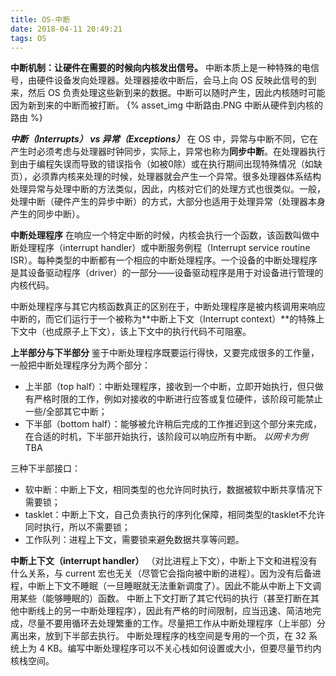 ```yaml
---
title: OS-中断
date: 2018-04-11 20:49:21
tags: OS
---
```

**中断机制：让硬件在需要的时候向内核发出信号。**
中断本质上是一种特殊的电信号，由硬件设备发向处理器。处理器接收中断后，会马上向 OS 反映此信号的到来，然后 OS 负责处理这些新到来的数据。中断可以随时产生，因此内核随时可能因为新到来的中断而被打断。
{% asset_img 中断路由.PNG 中断从硬件到内核的路由 %}

_**中断（Interrupts） vs 异常（Exceptions）**_
在 OS 中，异常与中断不同，它在产生时必须考虑与处理器时钟同步，实际上，异常也称为**同步中断**。在处理器执行到由于编程失误而导致的错误指令（如被0除）或在执行期间出现特殊情况（如缺页），必须靠内核来处理的时候，处理器就会产生一个异常。很多处理器体系结构处理异常与处理中断的方法类似，因此，内核对它们的处理方式也很类似。一般，处理中断（硬件产生的异步中断）的方式，大部分也适用于处理异常（处理器本身产生的同步中断）。

**中断处理程序**
在响应一个特定中断的时候，内核会执行一个函数，该函数叫做中断处理程序（interrupt handler）或中断服务例程（Interrupt service routine ISR）。每种类型的中断都有一个相应的中断处理程序。一个设备的中断处理程序是其设备驱动程序（driver）的一部分——设备驱动程序是用于对设备进行管理的内核代码。

中断处理程序与其它内核函数真正的区别在于，中断处理程序是被内核调用来响应中断的，而它们运行于一个被称为**中断上下文（Interrupt context）**的特殊上下文中（也成原子上下文），该上下文中的执行代码不可阻塞。

**上半部分与下半部分**
鉴于中断处理程序既要运行得快，又要完成很多的工作量，一般把中断处理程序分为两个部分：
* 上半部（top half）：中断处理程序，接收到一个中断，立即开始执行，但只做有严格时限的工作，例如对接收的中断进行应答或复位硬件，该阶段可能禁止一些/全部其它中断；
* 下半部（bottom half）：能够被允许稍后完成的工作推迟到这个部分来完成，在合适的时机，下半部开始执行，该阶段可以响应所有中断。
_以网卡为例_ TBA

三种下半部接口：
* 软中断：中断上下文，相同类型的也允许同时执行，数据被软中断共享情况下需要锁；
* tasklet：中断上下文，自己负责执行的序列化保障，相同类型的tasklet不允许同时执行，所以不需要锁；
* 工作队列：进程上下文，需要锁来避免数据共享等问题。

**中断上下文（interrupt handler）**
（对比进程上下文），中断上下文和进程没有什么关系，与 current 宏也无关（尽管它会指向被中断的进程）。因为没有后备进程，中断上下文不睡眠（一旦睡眠就无法重新调度了）。因此不能从中断上下文调用某些（能够睡眠的）函数。
中断上下文打断了其它代码的执行（甚至打断在其他中断线上的另一中断处理程序），因此有严格的时间限制，应当迅速、简洁地完成，尽量不要用循环去处理繁重的工作。尽量把工作从中断处理程序（上半部）分离出来，放到下半部去执行。
中断处理程序的栈空间是专用的一个页，在 32 系统上为 4 KB。编写中断处理程序可以不关心栈如何设置或大小，但要尽量节约内核栈空间。
